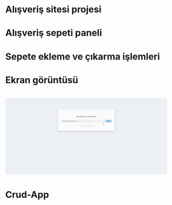 # Alışveriş sitesi projesi

# Alışveriş sepeti paneli

# Sepete ekleme ve çıkarma işlemleri

# Ekran görüntüsü

# ![](sepet.gif)
# Crud-App
